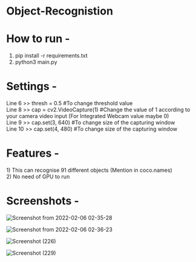 # Object-Recognistion

<h1>How to run - </h1>

1) pip install -r requirements.txt
2) python3 main.py


<h1>Settings - </h1>
Line 6  >> thresh = 0.5 #To change threshold value <br>
Line 8  >> cap = cv2.VideoCapture(1) #Change the value of 1 according to your camera video input (For Integrated Webcam value maybe 0) <br>
Line 9  >> cap.set(3, 640) #To change size of the capturing window <br>
Line 10 >> cap.set(4, 480) #To change size of the capturing window

<h1>Features - </h1>
1) This can recognise 91 different objects (Mention in coco.names) <br>
2) No need of GPU to run

<h1>Screenshots - </h1>

![Screenshot from 2022-02-06 02-35-28](https://user-images.githubusercontent.com/91686761/152659240-01e4e622-8aa2-4a84-8a4d-11b7b716c5c6.png)


![Screenshot from 2022-02-06 02-36-23](https://user-images.githubusercontent.com/91686761/152659256-6cbfb9e7-4dc8-410b-862f-6fd00c685047.png)


![Screenshot (226)](https://user-images.githubusercontent.com/91686761/152677764-a4ee4e71-6d64-4be4-83fc-a9e15bd711fa.png)


![Screenshot (229)](https://user-images.githubusercontent.com/91686761/152678319-0a2e38ab-9932-4e9a-97ba-feb6030d12e9.png)
